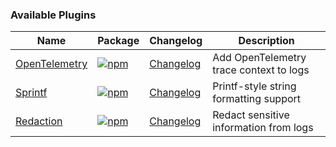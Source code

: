 ### Available Plugins

| Name | Package | Changelog | Description |
|------|---------|-----------|-------------|
| [OpenTelemetry](/plugins/opentelemetry) | [![npm](https://img.shields.io/npm/v/@loglayer/plugin-opentelemetry)](https://www.npmjs.com/package/@loglayer/plugin-opentelemetry) | [Changelog](/plugins/changelogs/opentelemetry-changelog.md) | Add OpenTelemetry trace context to logs |
| [Sprintf](/plugins/sprintf) | [![npm](https://img.shields.io/npm/v/@loglayer/plugin-sprintf)](https://www.npmjs.com/package/@loglayer/plugin-sprintf) | [Changelog](/plugins/changelogs/sprintf-changelog.md) | Printf-style string formatting support |
| [Redaction](/plugins/redaction) | [![npm](https://img.shields.io/npm/v/@loglayer/plugin-redaction)](https://www.npmjs.com/package/@loglayer/plugin-redaction) | [Changelog](/plugins/changelogs/redaction-changelog.md) | Redact sensitive information from logs |
